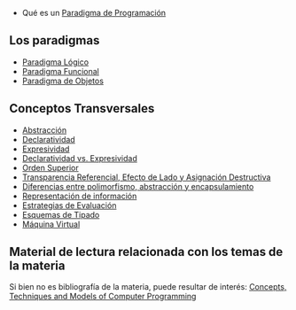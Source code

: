 -   Qué es un [Paradigma de Programación](paradigma-de-programacion.html)

Los paradigmas
--------------

-   [Paradigma Lógico](paradigma-logico.html)
-   [Paradigma Funcional](paradigma-funcional.html)
-   [Paradigma de Objetos](paradigma-de-objetos.html)

Conceptos Transversales
-----------------------

-   [Abstracción](abstraccion.html)
-   [Declaratividad](declaratividad.html)
-   [Expresividad](expresividad.html)
-   [Declaratividad vs. Expresividad](declaratividad-vs--expresividad.html)
-   [Orden Superior](orden-superior.html)
-   [Transparencia Referencial, Efecto de Lado y Asignación Destructiva](transparencia-referencial--efecto-de-lado-y-asignacion-destructiva.html)
-   [Diferencias entre polimorfismo, abstracción y encapsulamiento](diferencias-entre-polimorfismo--abstraccion-y-encapsulamiento.html)
-   [Representación de información](representacion-de-informacion.html)
-   [Estrategias de Evaluación](estrategias-de-evaluacion.html)
-   [Esquemas de Tipado](esquemas-de-tipado.html)
-   [Máquina Virtual](maquina-virtual.html)

Material de lectura relacionada con los temas de la materia
-----------------------------------------------------------

Si bien no es bibliografía de la materia, puede resultar de interés: [Concepts, Techniques and Models of Computer Programming](http://www.epsa.org/forms/uploadFiles/3B6300000000.filename.booksingle.pdf)
